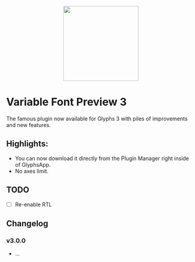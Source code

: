 
<p align="center">
  <img width="200" height="200" src="https://paddle.s3.amazonaws.com/user/48208/yM6W1AogRPiEJEsPTBHQ_VFP-Icon.png">
</p>

# Variable Font Preview 3

The famous plugin now available for Glyphs 3 with piles of improvements and new features.

## Highlights:
- You can now download it directly from the Plugin Manager right inside of GlyphsApp.
- No axes limit.

## TODO

- [ ] Re-enable RTL


## Changelog

### v3.0.0

- …
